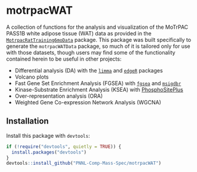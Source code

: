 
<!-- README.md is generated from README.Rmd. Please edit that file -->

# motrpacWAT

<!-- badges: start -->
<!-- badges: end -->

A collection of functions for the analysis and visualization of the
MoTrPAC PASS1B white adipose tissue (WAT) data as provided in the
<a href="https://motrpac.github.io/MotrpacRatTraining6moData/index.html">`MotrpacRatTraining6moData`</a>
package. This package was built specifically to generate the
`motrpacWATData` package, so much of it is tailored only for use with
those datasets, though users may find some of the functionality
contained herein to be useful in other projects:

-   Differential analysis (DA) with the
    <a href="https://bioconductor.org/packages/release/bioc/html/limma.html">`limma`</a>
    and
    <a href="https://bioconductor.org/packages/release/bioc/html/edgeR.html">`edgeR`</a>
    packages
-   Volcano plots
-   Fast Gene Set Enrichment Analysis (FGSEA) with
    <a href="https://bioconductor.org/packages/release/bioc/html/fgsea.html">`fgsea`</a>
    and
    <a href="https://cran.r-project.org/web/packages/msigdbr/index.html">`msigdbr`</a>
-   Kinase-Substrate Enrichment Analysis (KSEA) with
    <a href="https://www.phosphosite.org/homeAction.action">PhosphoSitePlus</a>
-   Over-representation analysis (ORA)
-   Weighted Gene Co-expression Network Analysis (WGCNA)

## Installation

Install this package with `devtools`:

``` r
if (!require("devtools", quietly = TRUE)) {
  install.packages("devtools")
}
devtools::install_github("PNNL-Comp-Mass-Spec/motrpacWAT")
```
